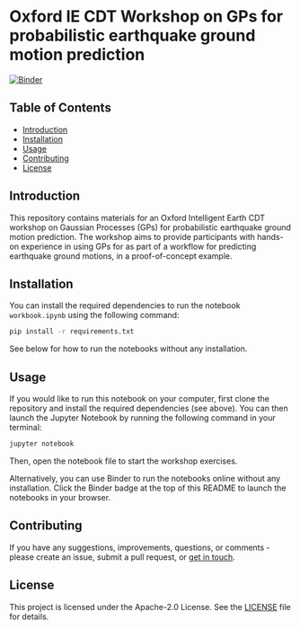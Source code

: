 # Oxford IE CDT Workshop on GPs for probabilistic earthquake ground motion prediction
[![Binder](https://mybinder.org/badge_logo.svg)](https://mybinder.org/v2/gh/sscivier/intelligent-earth-cdt-earthquakes-gp/HEAD?urlpath=tree)

## Table of Contents
- [Introduction](#introduction)
- [Installation](#installation)
- [Usage](#usage)
- [Contributing](#contributing)
- [License](#license)

## Introduction
This repository contains materials for an Oxford Intelligent Earth CDT workshop on Gaussian Processes (GPs) for probabilistic earthquake ground motion prediction. The workshop aims to provide participants with hands-on experience in using GPs for as part of a workflow for predicting earthquake ground motions, in a proof-of-concept example.

## Installation
You can install the required dependencies to run the notebook `workbook.ipynb` using the following command:
```bash
pip install -r requirements.txt
```
See below for how to run the notebooks without any installation.

## Usage
If you would like to run this notebook on your computer, first clone the repository and install the required dependencies (see above). You can then launch the Jupyter Notebook by running the following command in your terminal:
```bash
jupyter notebook
```
Then, open the notebook file to start the workshop exercises.

Alternatively, you can use Binder to run the notebooks online without any installation. Click the Binder badge at the top of this README to launch the notebooks in your browser.

## Contributing
If you have any suggestions, improvements, questions, or comments - please create an issue, submit a pull request, or [get in touch](mailto:sam.scivier@earth.ox.ac.uk).

## License
This project is licensed under the Apache-2.0 License. See the [LICENSE](LICENSE) file for details.
